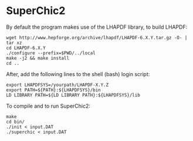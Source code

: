 # SuperChic2

By default the program makes use of the LHAPDF library, to build LHAPDF:

  	wget http://www.hepforge.org/archive/lhapdf/LHAPDF-6.X.Y.tar.gz -O- | tar xz
  	cd LHAPDF-6.X.Y
  	./configure --prefix=$PWD/../local
  	make -j2 && make install
  	cd ..
	
After, add the following lines to the shell (bash) login script:

  	export LHAPDFSYS=/yourpath/LHAPDF-X.Y.Z
	export PATH=${PATH}:${LHAPDFSYS}/bin
  	LD LIBRARY PATH=${LD LIBRARY PATH}:${LHAPDFSYS}/lib

To compile and to run SuperChic2:

  	make
  	cd bin/
  	./init < input.DAT
  	./superchic < input.DAT
